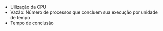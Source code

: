 - Uilização da CPU
- Vazão: Número de processos que concluem sua execução por unidade de tempo
- Tempo de conclusão